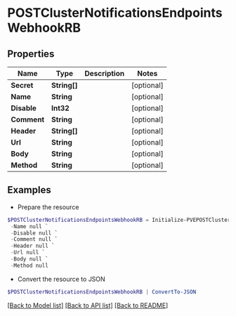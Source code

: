 # POSTClusterNotificationsEndpointsWebhookRB
## Properties

Name | Type | Description | Notes
------------ | ------------- | ------------- | -------------
**Secret** | **String[]** |  | [optional] 
**Name** | **String** |  | [optional] 
**Disable** | **Int32** |  | [optional] 
**Comment** | **String** |  | [optional] 
**Header** | **String[]** |  | [optional] 
**Url** | **String** |  | [optional] 
**Body** | **String** |  | [optional] 
**Method** | **String** |  | [optional] 

## Examples

- Prepare the resource
```powershell
$POSTClusterNotificationsEndpointsWebhookRB = Initialize-PVEPOSTClusterNotificationsEndpointsWebhookRB  -Secret null `
 -Name null `
 -Disable null `
 -Comment null `
 -Header null `
 -Url null `
 -Body null `
 -Method null
```

- Convert the resource to JSON
```powershell
$POSTClusterNotificationsEndpointsWebhookRB | ConvertTo-JSON
```

[[Back to Model list]](../README.md#documentation-for-models) [[Back to API list]](../README.md#documentation-for-api-endpoints) [[Back to README]](../README.md)

